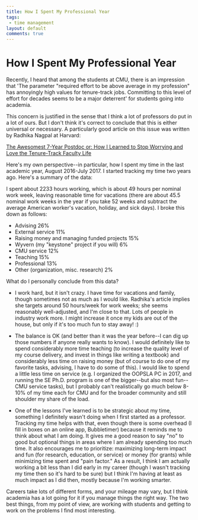```yaml
---
title: How I Spent My Professional Year
tags:
 - time management
layout: default
comments: true
---
```




How I Spent My Professional Year
================================

Recently, I heard that among the students at CMU, there is an impression that 'The parameter "required effort to be above average in my profession" has annoyingly high values for tenure-track jobs. Committing to this level of effort for decades seems to be a major deterrent' for students going into academia.

This concern is justified in the sense that I think a lot of professors do put in a lot of ours.  But I don't think it's correct to conclude that this is
either universal or necessary.  A particularly good article on this issue was written by Radhika Nagpal at Harvard:

[The Awesomest 7-Year Postdoc or: How I Learned to Stop Worrying and Love the Tenure-Track Faculty Life](https://blogs.scientificamerican.com/guest-blog/the-awesomest-7-year-postdoc-or-how-i-learned-to-stop-worrying-and-love-the-tenure-track-faculty-life/)

Here's my own perspective--in particular, how I spent my time in the last academic year, August 2016-July 2017.
I started tracking my time two years ago.  Here's a
summary of the data:

I spent about 2233 hours working, which is about 49 hours per nominal
work week, leaving reasonable time for vacations (there are about 45.5
nominal work weeks in the year if you take 52 weeks and subtract the
average American worker's vacation, holiday, and sick days).  I broke
this down as follows:

* Advising 26%
* External service 11%
* Raising money and managing funded projects 15%
* Wyvern (my "keystone" project if you will) 6%
* CMU service 12%
* Teaching 15%
* Professional 13%
* Other (organization, misc. research) 2%

What do I personally conclude from this data?

* I work hard, but it isn't crazy.  I have time for vacations and
family, though sometimes not as much as I would like.  Radhika's
article implies she targets around 50 hours/week for work weeks; she
seems reasonably well-adjusted, and I'm close to that.  Lots of people
in industry work more.  I might increase it once my kids are out of
the house, but only if it's too much fun to stay away! :)

* The balance is OK (and better than it was the year before--I can
dig up those numbers if anyone really wants to know).  I would
definitely like to spend considerably more time teaching (to increase
the quality level of my course delivery, and invest in things like
writing a textbook) and considerably less time on raising money (but
of course to do one of my favorite tasks, advising, I have to do some
of this).  I would like to spend a little less time on service (e.g. I
organized the OOPSLA PC in 2017, and running the SE Ph.D. program is
one of the bigger--but also most fun--CMU service tasks), but I
probably can't realistically go much below 8-10% of my time each for
CMU and for the broader community and still shoulder my share of the
load.

* One of the lessons I've learned is to be strategic about my time,
something I definitely wasn't doing when I first started as a
professor.  Tracking my time helps with that, even though there is
some overhead (I fill in boxes on an online app, Bubbletimer) because
it reminds me to think about what I am doing.  It gives me a good
reason to say "no" to good but optional things in areas where I am
already spending too much time.  It also encourages me to prioritize:
maximizing long-term impact and fun (for research, education, or
service) or money (for grants) while minimizing time spent and "pain
factor."  As a result, I think I am actually working a bit less than I
did early in my career (though I wasn't tracking my time then so it's
hard to be sure) but I think I'm having at least as much impact as I
did then, mostly because I'm working smarter.

Careers take lots of different forms, and your mileage may vary, but I
think academia has a lot going for it if you manage things the right
way.  The two best things, from my point of view, are working with
students and getting to work on the problems I find most interesting.
